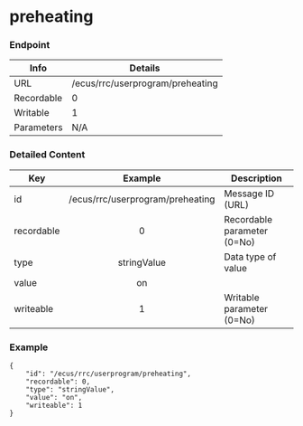 # preheating



### Endpoint

| Info  | Details |
| ------------- | ------------- |
| URL   | /ecus/rrc/userprogram/preheating   |
| Recordable   | 0   |
| Writable   | 1   |
| Parameters  | N/A  |

### Detailed Content

|  Key  | Example | Description |
| ------------- | :------: | ------------------------------ |
|  id | /ecus/rrc/userprogram/preheating | Message ID (URL) |
|  recordable | 0 | Recordable parameter (0=No) |
|  type | stringValue | Data type of value |
|  value | on |  |
|  writeable | 1 | Writable parameter (0=No) |



### Example
```
{
    "id": "/ecus/rrc/userprogram/preheating",
    "recordable": 0,
    "type": "stringValue",
    "value": "on",
    "writeable": 1
}
```

